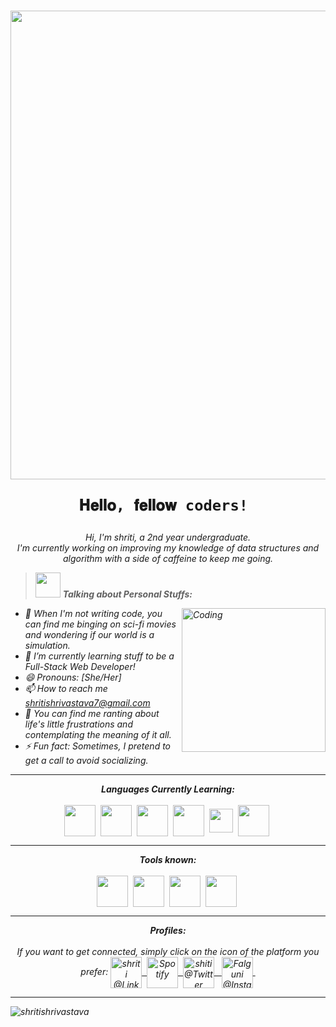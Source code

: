 <h1 align="center">
    <img src="https://img.freepik.com/premium-vector/colorful-banner-with-hands-working-computer-different-electronic-gadgets-devices-symbols-programming-software-development-program-coding_198278-4192.jpg?w=1380"width=750 />


    𝐇𝐞𝐥𝐥𝐨, 𝐟𝐞𝐥𝐥𝐨𝐰 coders! 
  </h1>
 <p align="center">
    <em>
      Hi, I'm shriti, a 2nd year undergraduate. <br>
     I'm currently working on improving my knowledge of <b></b> data structures and algorithm</b> with a side of caffeine to keep me going.
  </p>
    
  > <img src="https://i.pinimg.com/originals/4c/23/63/4c236364db3543337354bc3acc1fe792.gif" width=40px /> **Talking about Personal Stuffs:**
<img align="right" alt="Coding" width="230" src="https://undo.io/media/uploads/files/Frustrated_programmer_qeR3D5O.gif">
 
  
  -   🔭  When I'm not writing code, you can find me binging on sci-fi movies and wondering if our world is a simulation.
  -   🌱 I’m currently learning stuff to be a Full-Stack Web Developer!
  -   😄 Pronouns: [She/Her]
  -   📫 How to reach me *shritishrivastava7@gmail.com*
  -   🙈 You can find me ranting about life's little frustrations and contemplating the meaning of it all. 
  -   ⚡ Fun fact: Sometimes, I pretend to get a call to avoid socializing. 

  <hr>


<p align="center">
<i><b>Languages Currently Learning:</b></i> 
  <br><br>
  <img align="center" src="https://upload.wikimedia.org/wikipedia/commons/1/18/C_Programming_Language.svg" width="50px" />&nbsp;
  <img align="center" src="https://upload.wikimedia.org/wikipedia/commons/1/18/ISO_C%2B%2B_Logo.svg" width="50px" />&nbsp;
  <img align="center" src="https://cdn.iconscout.com/icon/premium/png-512-thumb/python-4296046-3563381.png?f=avif&w=256" width="50px" />&nbsp;
  <img align="center" src="https://upload.wikimedia.org/wikipedia/commons/6/61/HTML5_logo_and_wordmark.svg" width="50px" />&nbsp;
  <img align="center" src="https://upload.wikimedia.org/wikipedia/commons/d/d4/Javascript-shield.svg" width="38px" />&nbsp;
  <img align="center" src="https://www.vectorlogo.zone/logos/w3_css/w3_css-official.svg"width="50px"/>&nbsp;
</p>


<hr>

<p align="center">
<i><b>Tools known:</b></i> 
  <br><br>
  <img align="center" src="https://upload.wikimedia.org/wikipedia/commons/9/9a/Visual_Studio_Code_1.35_icon.svg" width="50px" />&nbsp;
  <img align="center" src="https://cdn.iconscout.com/icon/free/png-512/free-microsoft-word-1411849-1194338.png?f=avif&w=256" width="50px" />&nbsp;
  <img align="center" src="https://img.icons8.com/?size=512&id=l2inKCk0cukn&format=png" width="50px" />&nbsp;
  <img align="center" src="https://github.githubassets.com/images/modules/logos_page/GitHub-Mark.png" width="50px" />&nbsp;
</p>

<hr>

<p align = "center">
  <i><b>Profiles:</b></i><br><br>
 <i> If you want to get connected, simply click on the icon of the platform you prefer:</i>
  
  <a href="https://www.linkedin.com/in/shriti-shrivastava-4ba75b225">
    <img align="center" alt="shriti @LinkedIN" width="50px" src="https://img.icons8.com/?size=512&id=21088&format=png" />&nbsp;
  </a>
  
  <a href="https://open.spotify.com/user/31h4ggtfgwjg73lv6ykk7yl7wxsm?si=XiGvmyGjQZOjdl7LCdFKpA&utm_source=copy-link">
    <img align="center" alt="Spotify" width="50px" src="https://upload.wikimedia.org/wikipedia/commons/8/84/Spotify_icon.svg" />&nbsp;
  </a>
 
 
  <a href="https://twitter.com/whyshriti">
    <img align="center" alt="shiti@Twitter" width="50px" src="https://about.twitter.com/content/dam/about-twitter/en/brand-toolkit/brand-download-img-1.jpg.twimg.1920.jpg" /> &nbsp;
  </a>
  
  
  <a href="https://www.instagram.com/shriti.shrivastava">
    <img align="center" alt="Falguni @Instagram" width="50px" src="https://upload.wikimedia.org/wikipedia/commons/a/a5/Instagram_icon.png" />&nbsp;
  </a>
  
</p>

<hr>
<p><img align="center" src="https://github-readme-streak-stats.herokuapp.com?user=Shritishrivastava&theme=transparent&hide_border=true" alt="shritishrivastava" /></p>
